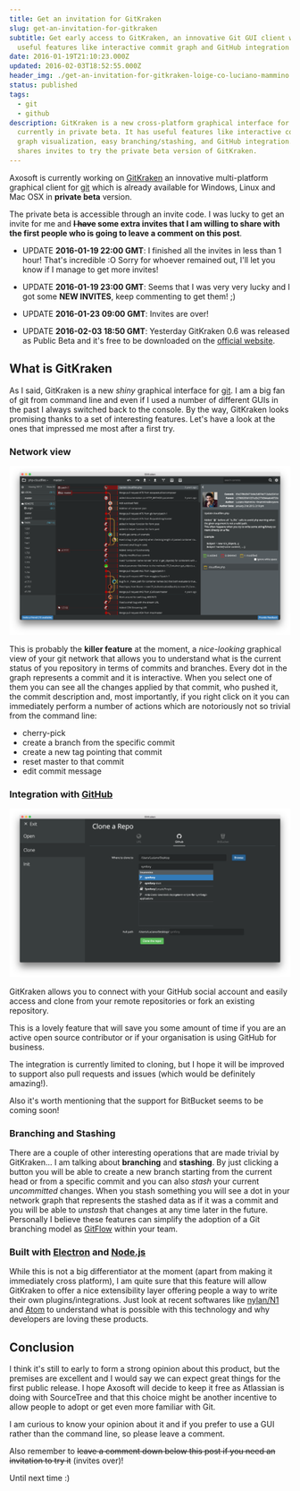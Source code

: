 ```yaml
---
title: Get an invitation for GitKraken
slug: get-an-invitation-for-gitkraken
subtitle: Get early access to GitKraken, an innovative Git GUI client with
  useful features like interactive commit graph and GitHub integration
date: 2016-01-19T21:10:23.000Z
updated: 2016-02-03T18:52:55.000Z
header_img: ./get-an-invitation-for-gitkraken-loige-co-luciano-mammino.png
status: published
tags:
  - git
  - github
description: GitKraken is a new cross-platform graphical interface for Git
  currently in private beta. It has useful features like interactive commit
  graph visualization, easy branching/stashing, and GitHub integration. The post
  shares invites to try the private beta version of GitKraken.
---
```


Axosoft is currently working on [GitKraken](http://www.gitkraken.com/) an
innovative multi-platform graphical client for [git](/tag/git) which is already
available for Windows, Linux and Mac OSX in **private beta** version.

The private beta is accessible through an invite code. I was lucky to get an
invite for me and **~~I have~~ some extra invites that I am willing to share
with the first people who is going to leave a comment on this post**.

- UPDATE **2016-01-19 22:00 GMT**: I finished all the invites in less than 1
  hour! That's incredible :O Sorry for whoever remained out, I'll let you know
  if I manage to get more invites!

- UPDATE **2016-01-19 23:00 GMT**: Seems that I was very very lucky and I got
  some **NEW INVITES**, keep commenting to get them! ;)

- UPDATE **2016-01-23 09:00 GMT**: Invites are over!

- UPDATE **2016-02-03 18:50 GMT**: Yesterday GitKraken 0.6 was released as
  Public Beta and it's free to be downloaded on the
  [official website](http://www.gitkraken.com/).

## What is GitKraken

As I said, GitKraken is a new _shiny_ graphical interface for [git](/tag/git). I
am a big fan of git from command line and even if I used a number of different
GUIs in the past I always switched back to the console. By the way, GitKraken
looks promising thanks to a set of interesting features. Let's have a look at
the ones that impressed me most after a first try.

### Network view

![GitKraken network view branching model graph](./gitkraken-network-view-loige-co-luciano-mammino-big.png)

This is probably the **killer feature** at the moment, a _nice-looking_
graphical view of your git network that allows you to understand what is the
current status of you repository in terms of commits and branches. Every dot in
the graph represents a commit and it is interactive. When you select one of them
you can see all the changes applied by that commit, who pushed it, the commit
description and, most importantly, if you right click on it you can immediately
perform a number of actions which are notoriously not so trivial from the
command line:

- cherry-pick
- create a branch from the specific commit
- create a new tag pointing that commit
- reset master to that commit
- edit commit message

### Integration with [GitHub](/tag/github)

![GitKraken integration with GitHub](./gitkraken-github-integration-loige-co-luciano-mammino-big.png)

GitKraken allows you to connect with your GitHub social account and easily
access and clone from your remote repositories or fork an existing repository.

This is a lovely feature that will save you some amount of time if you are an
active open source contributor or if your organisation is using GitHub for
business.

The integration is currently limited to cloning, but I hope it will be improved
to support also pull requests and issues (which would be definitely amazing!).

Also it's worth mentioning that the support for BitBucket seems to be coming
soon!

### Branching and Stashing

There are a couple of other interesting operations that are made trivial by
GitKraken... I am talking about **branching** and **stashing**. By just clicking
a button you will be able to create a new branch starting from the current head
or from a specific commit and you can also _stash_ your current _uncommitted_
changes. When you stash something you will see a dot in your network graph that
represents the stashed data as if it was a commit and you will be able to
_unstash_ that changes at any time later in the future. Personally I believe
these features can simplify the adoption of a Git branching model as
[GitFlow](http://nvie.com/posts/a-successful-git-branching-model/) within your
team.

### Built with [Electron](http://electron.atom.io/) and [Node.js](/tag/node-js)

While this is not a big differentiator at the moment (apart from making it
immediately cross platform), I am quite sure that this feature will allow
GitKraken to offer a nice extensibility layer offering people a way to write
their own plugins/integrations. Just look at recent softwares like
[nylan/N1](https://github.com/nylas/N1) and
[Atom](/3-invitations-to-try-atom-io/) to understand what is possible with this
technology and why developers are loving these products.

## Conclusion

I think it's still to early to form a strong opinion about this product, but the
premises are excellent and I would say we can expect great things for the first
public release. I hope Axosoft will decide to keep it free as Atlassian is doing
with SourceTree and that this choice might be another incentive to allow people
to adopt or get even more familiar with Git.

I am curious to know your opinion about it and if you prefer to use a GUI rather
than the command line, so please leave a comment.

Also remember to ~~leave a comment down below this post if you need an
invitation to try it~~ (invites over)!

Until next time :)

